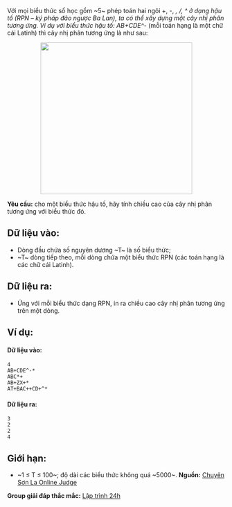 Với mọi biểu thức số học gồm ~5~ phép toán hai ngôi +, -, *, /, ^ ở dạng hậu tố (RPN – ký pháp đảo ngược Ba Lan), ta có thể xây dựng một cây nhị phân tương ứng. Ví dụ với biểu thức hậu tố: AB+CDE^-* (mỗi toán hạng là một chữ cái Latinh) thì cây nhị phân tương ứng là như sau:
<center><img src="/images/problems/499/RPNHEIGHT.png" width="350px" /></center>

**Yêu cầu:** cho một biểu thức hậu tố, hãy tính chiều cao của cây nhị phân tương ứng với biểu thức đó.

## Dữ liệu vào:
- Dòng đầu chứa số nguyên dương ~T~ là số biểu thức;
- ~T~ dòng tiếp theo, mỗi dòng chứa một biểu thức RPN (các toán hạng là các chữ cái Latinh).

## Dữ liệu ra:
- Ứng với mỗi biểu thức dạng RPN, in ra chiều cao cây nhị phân tương ứng trên một dòng.

## Ví dụ:
#### Dữ liệu vào:
```
4
AB+CDE^-*
ABC*+
AB+ZX+*
AT+BAC++CD+^*
```

#### Dữ liệu ra:
```
3
2
2
4
```

## Giới hạn:
- ~1 ≤ T ≤ 100~; độ dài các biểu thức không quá ~5000~.
**Nguồn:** [Chuyên Sơn La Online Judge](http://csloj.ddns.net/)

**Group giải đáp thắc mắc:** [Lập trình 24h](https://www.facebook.com/groups/1386904321519984)